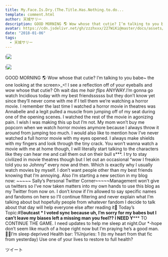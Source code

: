 ```yaml
---
title: My.Face.Is.Dry.(The.Title.Has.Nothing.to.do...
template: comment.html
author: 天城サリー
description: GOOD MORNING 🌎 Wow whose that cutie? I’m talking to you babe~ the one looking at the screen&gt;_&lt;! I see a reflection off of your eyeballs and wow whose that cutie? Oh wait das me *hair flips* A...
avatar: https://cdn.jsdelivr.net/gh/zzzhxxx/227WiKi@master/docs/assets/photo/avatar/sally.jpg
date: "2018-01-06"
tags:
  - 天城サリー
---
```


!![](https://cdn.jsdelivr.net/gh/227WiKi/227WiKi-image@master/blog-image/sally-2018-01-06-2_1.jpg)

!![](https://cdn.jsdelivr.net/gh/227WiKi/227WiKi-image@master/blog-image/sally-2018-01-06-2_2.jpg)


GOOD MORNING 🌎 Wow whose that cutie? I’m talking to you babe~ the one looking at the screen>_<! I see a reflection off of your eyeballs and wow whose that cutie? Oh wait das me *hair flips* ANYWAY.I’m gonna go watch Incidious today with my best friendssssss but they don’t know yet since they’ll never come with me if I tell them we’re watching a horror movie. I remember the last time I watched a horror movie in theatres was Annabelle and a legit pulled a muscle from jumping off of my seat during one of the opening scenes. I watched the rest of the movie in agonizing pain. I wish I was making this up but I’m not. My mom won’t buy me popcorn when we watch horror movies anymore because I always throw it around from jumping too much. I would also like to mention how I’ve never watched a full horror movie with my eyes opened. I always make shields with my fingers and look through the tiny crack. You won’t wanna watch a movie with me at home though, I will literally start talking to the characters like they can hear me and call them out on their bull s***. I try to stay civilized in movie theatres though but I let out an occasional “wow I freakin told you so Johnny” every now and then. Which is exactly why I usually watch movies by myself. I don’t want people other than my best friends knowing that I’m annoying. Also I’m starting a new section in my blog now: ~~~~~ Sally’s Personal Twitter Corner~~~~~Management won’t give us twitters so I’ve now taken matters into my own hands to use this blog as my Twitter from now on. I don’t know if I’m allowed to say specific names and fandoms on here so I’ll continue filtering and never explain what I’m talking about but hopefully people from whatever fandom I decide to talk about that day will help everyone else after reading it🤝 Today’s Topic:#B**outcast * I voted sync because uh, I’m sorry for my babes but I can’t leave my biases left a missing man you feel?? I NEED Y***** TO CONTINUE THE GAME. I need updates to help me sleep at night.Our *-hope don’t seem like much of a hope right now but I’m praying he’s a good man. 🙌🏻I’m sleep deprived Health bar: 1%Injuries: 1 (to my heart from that fic from yesterday) Use one of your lives to restore to full health? 


ツイート



